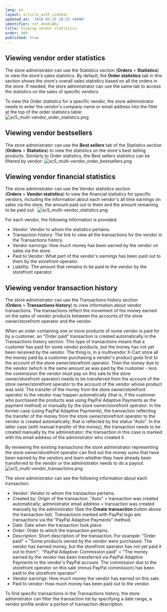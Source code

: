 ```yaml
---
lang: en
layout: article_with_sidebar
updated_at: '2018-03-15 20:25 +0400'
identifier: ref_4mvK1AKz
title: Viewing vendor statistics
order: 400
published: true
---
```

## Viewing vendor order statistics
The store administrator can use the Statistics section (**Orders** > **Statistics**) to view the store's sales statistics. By default, the **Order statistics** tab in this section shows the store's overall sales statistics based on all the orders in the store. If needed, the store administrator can use the same tab to access the statistics on the sales of specific vendors.

To view the Order statistics for a specific vendor, the store administrator needs to enter the vendor's company name or email address into the filter at the top of the order statistics table:
![xc5_multi-vendor_order_statistics.png]({{site.baseurl}}/attachments/ref_6kbIUy5R/xc5_multi-vendor_order_statistics.png)
   
   
## Viewing vendor bestsellers   
The store administrator can use the **Best sellers** tab of the Statistics section (**Orders** > **Statistics**) to view the statistics on the store's best selling products. Similarly to Order statistics, the Best sellers statistics can be filtered by vendor:
![xc5_multi-vendor_order_bestsellers.png]({{site.baseurl}}/attachments/ref_6kbIUy5R/xc5_multi-vendor_order_bestsellers.png)


## Viewing vendor financial statistics
The store administrator can use the Vendor statistics section (**Orders** > **Vendor statistics**) to view the financial statistics for specific vendors, including the information about each vendor's all time earnings on sales via the store, the amount paid out to them and the amount remaining to be paid out: 
![xc5_multi-vendor_statistics.png]({{site.baseurl}}/attachments/ref_6kbIUy5R/xc5_multi-vendor_statistics.png)
    
For each vendor, the following information is provided:
     
   *   Vendor: Vendor to whom the statistics pertains.
   *   Transaction history: The link to view all the transactions for the vendor in the Transactions history.
   *   Vendor earnings: How much money has been earned by the vendor on sales via the store.
   *   Paid to Vendor: What part of the vendor's earnings has been paid out to them by the storefront operator. 
   *   Liability: The amount that remains to be paid to the vendor by the storefront operator.

## Viewing vendor transaction history
The store administrator can use the Transactions history section (**Orders** > **Transactions history**) to view information about vendor transactions. The transactions reflect the movement of the money earned on the sales of vendor products between the accounts of the store owner/storefront operator and the vendor.

When an order containing one or more products of some vendor is paid for by a customer, an "Order paid" transaction is created automatically in the Transactions history section. This type of transactions means that a customer has paid for some vendor products, but the money has not yet been received by the vendor. The thing is, in a multivendor X-Cart store all the money paid by a customer purchasing a vendor's product goes first to the account of the store owner/storefront operator. Then the money due to the vendor (which is the same amount as was paid by the customer - less the commission the vendor must pay on this sale to the store owner/storefront operator) needs to be transferred from the account of the store owner/storefront operator to the account of the vendor whose product was sold. The transfer of the money from the store owner/storefront operator to the vendor may happen automatically (that is, if the customer who purchased the products was using PayPal Adaptive Payments as the payment method) or manually by the store owner/storefront operator. In the former case (using PayPal Adaptive Payments), the transaction reflecting the transfer of the money from the store owner/storefront operator to the vendor is created automatically; that is reflected by the status "Auto". In the latter case (with manual transfer of the money), the transaction needs to be created manually by the administrator; the transaction in this case is marked with the email address of the administrator who created it.

By reviewing the existing transactions the store administrator representing the store owner/storefront operator can find out the money sums that have been earned by the vendors and learn whether they have already been transferred to the vendor or the administrator needs to do a payout. 
![xc5_multi-vendor_transactions.png]({{site.baseurl}}/attachments/ref_6kbIUy5R/xc5_multi-vendor_transactions.png)
    
The store administrator can see the following information about each transaction:
    
   *   Vendor: Vendor to whom the transaction pertains.
   *   Created by: Origin of the transaction. "Auto" = transaction was created automatically; administrator email address = transaction was created manually by the administrator (See the **Create transaction** button above the transaction list). Transactions marked with PayPal logo are transactions via the "PayPal Adaptive Payments" method.
   *   Date: Date when the transaction took place.
   *   Order: Order to which the transaction pertains.
   *   Description: Short description of the transaction. For example:
        "Order paid" = "Some products owned by the vendor were purchased. The vendor has earned money, but the storefront operator has not yet paid it out to them"; 
        "PayPal Adaptive: Commission paid" = "The money earned by the vendor has been transferred via PayPal Adaptive Payments to the vendor's PayPal account. The commission due to the storefront operator on this sale (minus PayPal commission) has been paid to the storefront operator"
   *   Vendor earnings: How much money the vendor has earned on this sale.
   *   Paid to vendor: How much money has been paid out to the vendor.

To find specific transactions in the Transactions history, the store administrator can filter the transaction list by specifying a date range, a vendor profile and/or a portion of transaction description.
